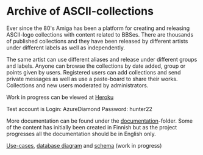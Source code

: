 Archive of ASCII-collections
=========================
Ever since the 80's Amiga has been a platform for creating and releasing ASCII-logo collections with content related to BBSes.
There are thousands of published collections and they have been released by different artists under different labels as well as independently.

The same artist can use different aliases and release under different groups and labels.
Anyone can browse  the collections by date added, group or points given by users.
Registered users can add collections and send private messages as well as use a paste-board to share their works.
Collections and new users moderated by administrators.

Work in progress can be viewed at [Heroku](http://ascii-archive.herokuapp.com/)

Test account is
Login: AzureDiamond
Password: hunter22

More documentation can be found under the [documentation](documentation/)-folder.
Some of the content has initially been created in Finnish but as the project progresses all the documentation should be in English only.

[Use-cases](documentation/usecases.md), [database diagram](documentation/dbdiagram.png) and [schema](documentation/database.md) (work in progress)


